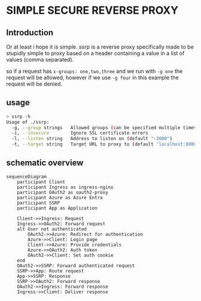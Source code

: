 # SIMPLE SECURE REVERSE PROXY

## Introduction

Or at least i hope it is simple.
ssrp is a reverse proxy specifically made to be stupidly simple to proxy based on a header containing a value in a list of values (comma separated).

so if a request has `x-groups: one,two,three` and we run with `-g one` the request will be allowed, however if we use `-g four` in this example the request will be denied.

## usage

```bash
> ssrp -h
Usage of ./ssrp:
  -g, --group strings   Allowed groups (can be specified multiple times)
  -i, --insecure        Ignore SSL certificate errors
  -l, --listen string   Address to listen on (default ":3000")
  -t, --target string   Target URL to proxy to (default "localhost:8080")
```

## schematic overview

```mermaid
sequenceDiagram
    participant Client
    participant Ingress as ingress-nginx
    participant OAuth2 as oauth2-proxy
    participant Azure as Azure Entra
    participant SSRP
    participant App as Application

    Client->>Ingress: Request
    Ingress->>OAuth2: Forward request
    alt User not authenticated
        OAuth2->>Azure: Redirect for authentication
        Azure->>Client: Login page
        Client->>Azure: Provide credentials
        Azure->>OAuth2: Auth token
        OAuth2->>Client: Set auth cookie
    end
    OAuth2->>SSRP: Forward authenticated request
    SSRP->>App: Route request
    App->>SSRP: Response
    SSRP->>OAuth2: Forward response
    OAuth2->>Ingress: Forward response
    Ingress->>Client: Deliver response
```

